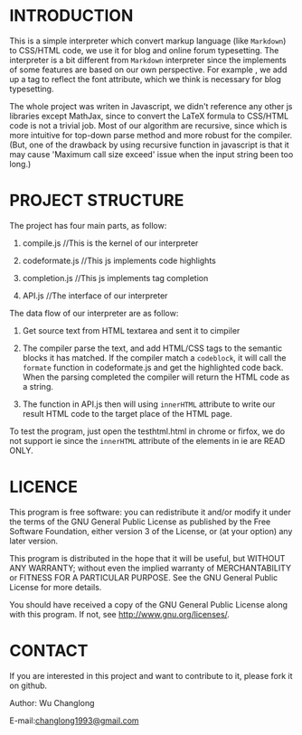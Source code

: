 
INTRODUCTION
=======

This is a simple interpreter which convert markup language
(like `Markdown`) to CSS/HTML code, we use it for blog and
 online forum typesetting. The interpreter is a bit different
 from `Markdown` interpreter since the implements of some
features are based on our own perspective. For example
, we add up a tag to reflect the font attribute, which we 
think is necessary for blog typesetting.

The whole project was writen in Javascript, we didn't reference any other js libraries except MathJax, since to convert the LaTeX formula to CSS/HTML code is not a trivial job. Most of our algorithm are recursive, since which is more
intuitive for top-down parse method and more robust for the
compiler.(But, one of the drawback by using recursive function in javascript is that it may cause 'Maximum call size 
exceed' issue when the input string been too long.)


PROJECT STRUCTURE
=======

The project has four main parts, as follow:

1. compile.js //This is the kernel of our interpreter

2. codeformate.js //This js implements code highlights

3. completion.js //This js implements tag completion

4. API.js //The interface of our interpreter


The data flow of our interpreter are as follow:

1. Get source text from HTML textarea and sent it to cimpiler

2. The compiler parse the text, and add HTML/CSS tags to the
   semantic blocks it has matched. If the compiler match a 
   `codeblock`, it will call the `formate` function in codeformate.js and get the highlighted code back. When the parsing completed the compiler will return the HTML code as 
   a string.

3. The function in API.js then will using `innerHTML` attribute to write our result HTML code to the target place of
    the HTML page.

To test the program, just open the testhtml.html in chrome or
firfox, we do not support ie since the `innerHTML` attribute
of the elements in ie are READ ONLY.

LICENCE
=====

This program is free software: you can redistribute it and/or modify
it under the terms of the GNU General Public License as published by
the Free Software Foundation, either version 3 of the License, or
(at your option) any later version.

This program is distributed in the hope that it will be useful,
but WITHOUT ANY WARRANTY; without even the implied warranty of
MERCHANTABILITY or FITNESS FOR A PARTICULAR PURPOSE.  See the
GNU General Public License for more details.

You should have received a copy of the GNU General Public License
along with this program.  If not, see <http://www.gnu.org/licenses/>.


CONTACT
=====

If you are interested in this project and want to contribute to it, 
please fork it on github.

Author: Wu Changlong

E-mail:changlong1993@gmail.com


